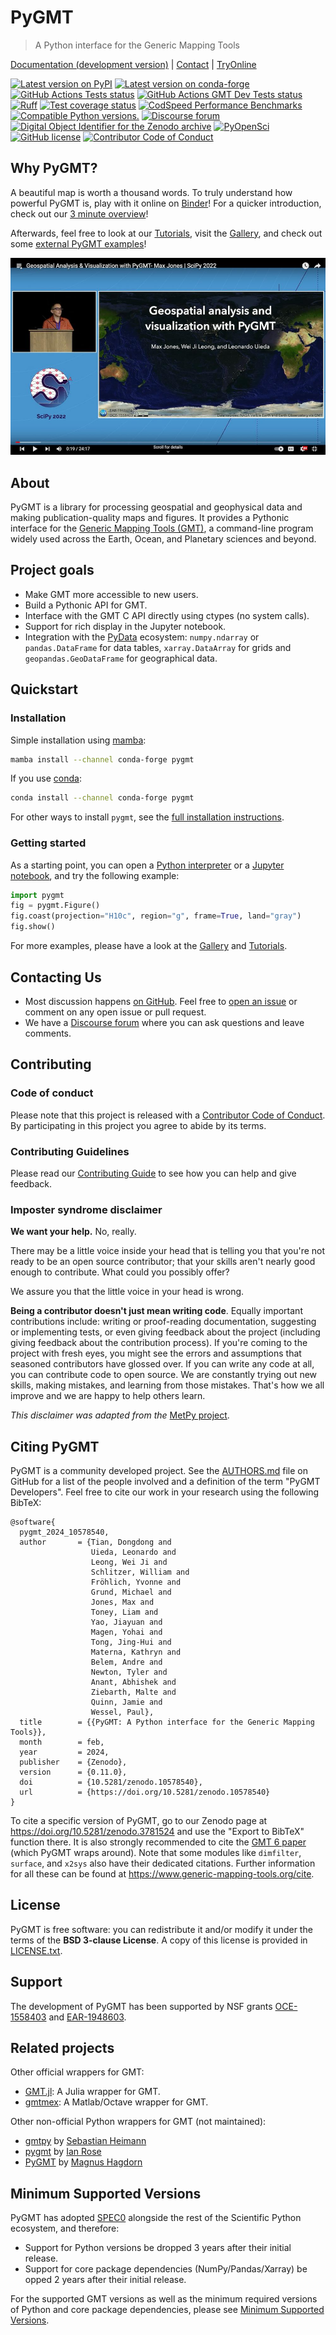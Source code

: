 # PyGMT

> A Python interface for the Generic Mapping Tools

[Documentation (development version)](https://www.pygmt.org/dev) | [Contact](https://forum.generic-mapping-tools.org) | [TryOnline](https://github.com/GenericMappingTools/try-gmt)

[![Latest version on PyPI](http://img.shields.io/pypi/v/pygmt.svg?style=flat-square)](https://pypi.python.org/pypi/pygmt)
[![Latest version on conda-forge](https://img.shields.io/conda/v/conda-forge/pygmt?style=flat-square)](https://anaconda.org/conda-forge/pygmt)
[![GitHub Actions Tests status](https://github.com/GenericMappingTools/pygmt/workflows/Tests/badge.svg)](https://github.com/GenericMappingTools/pygmt/actions/workflows/ci_tests.yaml)
[![GitHub Actions GMT Dev Tests status](https://github.com/GenericMappingTools/pygmt/workflows/GMT%20Dev%20Tests/badge.svg)](https://github.com/GenericMappingTools/pygmt/actions/workflows/ci_tests_dev.yaml)
[![Ruff](https://img.shields.io/endpoint?url=https://raw.githubusercontent.com/astral-sh/ruff/main/assets/badge/v2.json)](https://github.com/astral-sh/ruff)
[![Test coverage status](https://codecov.io/gh/GenericMappingTools/pygmt/branch/main/graph/badge.svg?token=78Fu4EWstx)](https://app.codecov.io/gh/GenericMappingTools/pygmt)
[![CodSpeed Performance Benchmarks](https://img.shields.io/endpoint?url=https://codspeed.io/badge.json)](https://codspeed.io/GenericMappingTools/pygmt)
[![Compatible Python versions.](https://img.shields.io/pypi/pyversions/pygmt.svg?style=flat-square)](https://pypi.python.org/pypi/pygmt)
[![Discourse forum](https://img.shields.io/discourse/status?label=forum&server=https%3A%2F%2Fforum.generic-mapping-tools.org%2F&style=flat-square)](https://forum.generic-mapping-tools.org)
[![Digital Object Identifier for the Zenodo archive](https://zenodo.org/badge/DOI/10.5281/3781524.svg)](https://doi.org/10.5281/zenodo.3781524)
[![PyOpenSci](https://tinyurl.com/y22nb8up)](https://github.com/pyOpenSci/software-review/issues/43)
[![GitHub license](https://img.shields.io/github/license/GenericMappingTools/pygmt?style=flat-square)](https://github.com/GenericMappingTools/pygmt/blob/main/LICENSE.txt)
[![Contributor Code of Conduct](https://img.shields.io/badge/Contributor%20Covenant-v2.1%20adopted-ff69b4.svg)](CODE_OF_CONDUCT.md)

## Why PyGMT?

A beautiful map is worth a thousand words. To truly understand how powerful PyGMT is, play with it online on
[Binder](https://github.com/GenericMappingTools/try-gmt)! For a quicker introduction, check out our
[3 minute overview](https://youtu.be/4iPnITXrxVU)!

Afterwards, feel free to look at our [Tutorials](https://www.pygmt.org/latest/tutorials), visit the
[Gallery](https://www.pygmt.org/latest/gallery), and check out some
[external PyGMT examples](https://www.pygmt.org/latest/external_resources.html)!

![Quick Introduction to PyGMT YouTube Video](doc/_static/scipy2022-youtube-thumbnail.jpg)

## About

PyGMT is a library for processing geospatial and geophysical data and making publication-quality
maps and figures. It provides a Pythonic interface for the
[Generic Mapping Tools (GMT)](https://github.com/GenericMappingTools/gmt), a command-line program 
widely used across the Earth, Ocean, and Planetary sciences and beyond.

## Project goals

- Make GMT more accessible to new users.
- Build a Pythonic API for GMT.
- Interface with the GMT C API directly using ctypes (no system calls).
- Support for rich display in the Jupyter notebook.
- Integration with the [PyData](https://pydata.org/) ecosystem: `numpy.ndarray` or `pandas.DataFrame` for
  data tables, `xarray.DataArray` for grids and `geopandas.GeoDataFrame` for geographical data.

## Quickstart

### Installation

Simple installation using [mamba](https://mamba.readthedocs.org/):

```bash
mamba install --channel conda-forge pygmt
```

If you use [conda](https://docs.conda.io/projects/conda/en/latest/user-guide/index.html):

```bash
conda install --channel conda-forge pygmt
```

For other ways to install `pygmt`, see the [full installation instructions](https://www.pygmt.org/latest/install.html).

### Getting started

As a starting point, you can open a [Python interpreter](https://docs.python.org/3/tutorial/interpreter.html)
or a [Jupyter notebook](https://docs.jupyter.org/en/latest/running.html), and try the following example:

``` python
import pygmt
fig = pygmt.Figure()
fig.coast(projection="H10c", region="g", frame=True, land="gray")
fig.show()
``` 

For more examples, please have a look at the [Gallery](https://www.pygmt.org/latest/gallery/index.html) and
[Tutorials](https://www.pygmt.org/latest/tutorials/index.html).

## Contacting Us

- Most discussion happens [on GitHub](https://github.com/GenericMappingTools/pygmt).
  Feel free to [open an issue](https://github.com/GenericMappingTools/pygmt/issues/new) or comment on any open
  issue or pull request.
- We have a [Discourse forum](https://forum.generic-mapping-tools.org/c/questions/pygmt-q-a) where you can ask
  questions and leave comments.

## Contributing

### Code of conduct

Please note that this project is released with a
[Contributor Code of Conduct](https://github.com/GenericMappingTools/.github/blob/main/CODE_OF_CONDUCT.md).
By participating in this project you agree to abide by its terms.

### Contributing Guidelines

Please read our [Contributing Guide](https://github.com/GenericMappingTools/pygmt/blob/main/CONTRIBUTING.md)
to see how you can help and give feedback.

### Imposter syndrome disclaimer

**We want your help.** No, really.

There may be a little voice inside your head that is telling you that you're not ready to be an open source
contributor; that your skills aren't nearly good enough to contribute. What could you possibly offer?

We assure you that the little voice in your head is wrong.

**Being a contributor doesn't just mean writing code**. Equally important contributions include: writing or
proof-reading documentation, suggesting or implementing tests, or even giving feedback about the project
(including giving feedback about the contribution process). If you're coming to the project with fresh eyes,
you might see the errors and assumptions that seasoned contributors have glossed over. If you can write any
code at all, you can contribute code to open source. We are constantly trying out new skills, making mistakes,
and learning from those mistakes. That's how we all improve and we are happy to help others learn.

*This disclaimer was adapted from the* [MetPy project](https://github.com/Unidata/MetPy).

## Citing PyGMT

PyGMT is a community developed project. See the
[AUTHORS.md](https://github.com/GenericMappingTools/pygmt/blob/main/AUTHORS.md) file on GitHub for a list of
the people involved and a definition of the term "PyGMT Developers". Feel free to cite our work in your
research using the following BibTeX:

``` 
@software{
  pygmt_2024_10578540,
  author       = {Tian, Dongdong and
                  Uieda, Leonardo and
                  Leong, Wei Ji and
                  Schlitzer, William and
                  Fröhlich, Yvonne and
                  Grund, Michael and
                  Jones, Max and
                  Toney, Liam and
                  Yao, Jiayuan and
                  Magen, Yohai and
                  Tong, Jing-Hui and
                  Materna, Kathryn and
                  Belem, Andre and
                  Newton, Tyler and
                  Anant, Abhishek and
                  Ziebarth, Malte and
                  Quinn, Jamie and
                  Wessel, Paul},
  title        = {{PyGMT: A Python interface for the Generic Mapping Tools}},
  month        = feb,
  year         = 2024,
  publisher    = {Zenodo},
  version      = {0.11.0},
  doi          = {10.5281/zenodo.10578540},
  url          = {https://doi.org/10.5281/zenodo.10578540}
}
```

To cite a specific version of PyGMT, go to our Zenodo page at <https://doi.org/10.5281/zenodo.3781524>
and use the "Export to BibTeX" function there. It is also strongly recommended to cite the
[GMT 6 paper](https://doi.org/10.1029/2019GC008515) (which PyGMT wraps around). Note that some modules
like `dimfilter`, `surface`, and `x2sys` also have their dedicated citations. Further information for
all these can be found at <https://www.generic-mapping-tools.org/cite>.

## License

PyGMT is free software: you can redistribute it and/or modify it under the terms of the
**BSD 3-clause License**. A copy of this license is provided in
[LICENSE.txt](https://github.com/GenericMappingTools/pygmt/blob/main/LICENSE.txt).

## Support

The development of PyGMT has been supported by NSF grants
[OCE-1558403](https://www.nsf.gov/awardsearch/showAward?AWD_ID=1558403) and
[EAR-1948603](https://www.nsf.gov/awardsearch/showAward?AWD_ID=1948602).

## Related projects

Other official wrappers for GMT:

- [GMT.jl](https://github.com/GenericMappingTools/GMT.jl): A Julia wrapper for GMT.
- [gmtmex](https://github.com/GenericMappingTools/gmtmex): A Matlab/Octave wrapper for GMT.

Other non-official Python wrappers for GMT (not maintained):

- [gmtpy](https://github.com/emolch/gmtpy) by [Sebastian Heimann](https://github.com/emolch)
- [pygmt](https://github.com/ian-r-rose/pygmt) by [Ian Rose](https://github.com/ian-r-rose)
- [PyGMT](https://github.com/glimmer-cism/PyGMT) by [Magnus Hagdorn](https://github.com/mhagdorn)

## Minimum Supported Versions

PyGMT has adopted [SPEC0](https://scientific-python.org/specs/spec-0000/) alongside the rest of the
Scientific Python ecosystem, and therefore:

- Support for Python versions be dropped 3 years after their initial release.
- Support for core package dependencies (NumPy/Pandas/Xarray) be opped 2 years after their initial release.

For the supported GMT versions as well as the minimum required versions of Python and core package
dependencies, please see [Minimum Supported Versions](https://www.pygmt.org/dev/minversions.html).